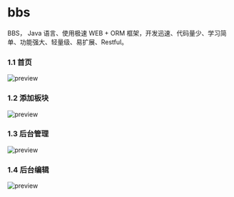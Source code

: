 # bbs
BBS， Java 语言、使用极速 WEB + ORM 框架，开发迅速、代码量少、学习简单、功能强大、轻量级、易扩展、Restful。
### 1.1 首页
![preview](https://github.com/pengqiuyuan/bbs/blob/master/preview1.png)
### 1.2 添加板块
![preview](https://github.com/pengqiuyuan/bbs/blob/master/preview2.png)
### 1.3 后台管理
![preview](https://github.com/pengqiuyuan/bbs/blob/master/preview3.png)
### 1.4 后台编辑
![preview](https://github.com/pengqiuyuan/bbs/blob/master/preview4.png)
